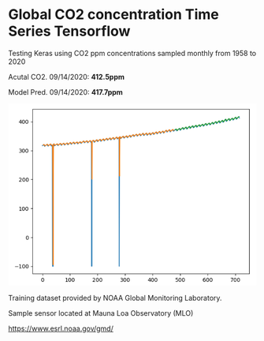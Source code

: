 # Global CO2 concentration Time Series Tensorflow

Testing Keras using CO2 ppm concentrations sampled monthly from 1958 to 2020

Acutal CO2. 09/14/2020:  **412.5ppm** 

Model Pred. 09/14/2020: **417.7ppm**

![Image of plot using uncleaned set](https://github.com/MaximeCaudebec/CO2_TimeSeries_TensorFlow/blob/master/co2_MLO.png)

Training dataset provided by NOAA Global Monitoring Laboratory. 

Sample sensor located at Mauna Loa Observatory (MLO)

https://www.esrl.noaa.gov/gmd/
